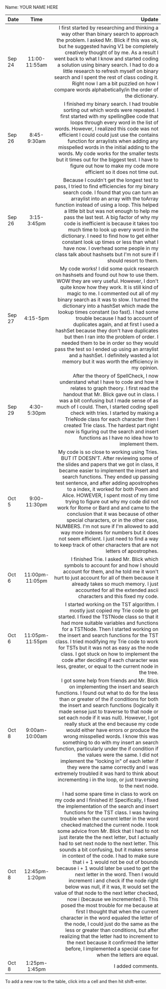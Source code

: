 Name: YOUR NAME HERE

| Date   |      Time       |                                                                                                                                                                                                                                                                                                                                                                                                                                                                                                                                                                                                                                                                                                                                                                                                                                                                                                                                                                                                                                                                                                                                                                                 Update |
|:-------|:---------------:|---------------------------------------------------------------------------------------------------------------------------------------------------------------------------------------------------------------------------------------------------------------------------------------------------------------------------------------------------------------------------------------------------------------------------------------------------------------------------------------------------------------------------------------------------------------------------------------------------------------------------------------------------------------------------------------------------------------------------------------------------------------------------------------------------------------------------------------------------------------------------------------------------------------------------------------------------------------------------------------------------------------------------------------------------------------------------------------------------------------------------------------------------------------------------------------:|
| Sep 24 |  11:00-11:55am  |                                                                                                                                                                                                                                                                                                                                                                                                                                                                                                                                                                                                                                                                     I first started by researching and thinking a way other than binary search to approach the problem. I asked Mr. Blick if this was ok, but he suggested having V1 be completely creatively thought of by me. As a result I went back to what I know and started coding a solution using binary search. I had to do a little research to refresh myself on binary search and I spent the rest of class coding it. Right now I am a bit puzzled on how I compare words alphabetically/in the order of the dictionary. |
| Sep 26 |   8:45-9:30am   |                                                                                                                                                                                                                                                                                                                                                                                                                                                                                                                                                                                                                                                            I finished my binary search. I had trouble sorting out which words were repeated. I first started with my spellingBee code that loops through every word in the list of words. However, I realized this code was not efficient I could could just use the contains function for arraylists when adding any misspelled words in the initial adding to the words. My code works for the smaller tests but it times out for the biggest test. I have to figure out how to make my code more efficient so it does not time out. |
| Sep 26 |   3:15-3:45pm   |                                                                                                                                                                                                                                                                                                                                                                                                                                                                                                                                                                            Because I couldn't get the longest test to pass, I tried to find efficiencies for my binary search code. I found that you can turn an arraylist into an array with the toArray function instead of using a loop. This helped a little bit but was not enough to help me pass the last test. A big factor of why my code is inefficient is because it takes too much time to look up every word in the dictionary. I need to find how to get either constant look up times or less than what I have now. I overhead some people in my class talk about hashsets but I'm not sure if I should resort to them. |
| Sep 27 |    4:15-5pm     |                                                                                                                                                                                                                                                                                                                                                                                                                                                                       My code works! I did some quick research on hashsets and found out how to use them. WOW they are very useful. However, I don't quite know how they work. It is still kind of magic to me. I commented out all of my binary search as it was to slow. I turned the dictionary into a hashSet which made the lookup times constant (so fast). I had some trouble because I had to account of duplicates again, and at first I used a hashSet because they don't have duplicates but then I ran into the problem of order. I needed them to be in order so they would pass the test so I ended up using an arraylist and a hashSet. I definitely wasted a lot memory but it was worth the efficiency in my opinion. |
| Sep 29 |   4:30-5:30pm   |                                                                                                                                                                                                                                                                                                                                                                                                                                                                                                                                                                                                                                                                                                After the theory of SpellCheck, I now understand what I have to code and how it relates to graph theory. I first read the handout that Mr. Blick gave out in class. I was a bit confusing but I made sense of as much of I could. Then, I started coding spell check with tries. I started by making a TrieNode class for each character then I created Trie class. The hardest part right now is figuring out the search and insert functions as I have no idea how to implement them. |
| Oct 5  |  9:00-11:30pm   |                                                                                                                                                                                                                                                                                                                                                                                                                                                        My code is so close to working using Tries. BUT IT DOESN'T. After reviewing some of the slides and papers that we got in class, it became easier to implement the insert and search functions. They ended up passing test sentence, and after adding apostrophes to a index, it worked for both Poem and Alice. HOWEVER, I spent most of my time trying to figure out why my code did not work for Rome or Bard and and came to the conclusion that it was because of other special characters, or in the other case, NUMBERS. I'm not sure if I'm allowed to add way more indexes for numbers but it does not seem efficient. I just need to find a way to keep track of other characters that are not letters of apostrophes. |
| Oct 6  | 11:00pm-11:05pm |                                                                                                                                                                                                                                                                                                                                                                                                                                                                                                                                                                                                                                                                                                                                                                                                                                                                                                I finished Trie. I asked Mr. Blick which symbols to account for and how I should account for them, and he told me it won't hurt to just account for all of them because it already takes so much memory. I just accounted for all the extended ascii characters and this fixed my code. |
| Oct 6  | 11:05pm-11:55pm |                                                                                                                                                                                                                                                                                                                                                                                                                                                                                                                                                                                                                                                                                  I started working on the TST algorithm. I mostly just copied my Trie code to get started. I fixed the TSTNode class so that it had more suitable variables and functions for a TSTNode. Then I started working on the insert and search functions for the TST class. I tried modifying my Trie code to work for TSTs but it was not as easy as the node class. I got stuck on how to implement the code after deciding if each character was less, greater, or equal to the current node in the tree. |
| Oct 8  | 9:00am-10:00am  |                                                                                                                                                                                                                                                                                                                                                                                                         I got some help from friends and Mr. Blick on implementing the insert and search functions. I found out what to do for the less than or greater of the if conditions for both the insert and search functions (logically it made sense just to traverse to that node or set each node if it was null). However, I got really stuck at the end because my code would either have errors or produce the wrong misspelled words. I know this was something to do with my insert an search function, particularly under the if condition if the values were the same. I did not implement the "locking in" of each letter if they were the same correctly and I was extremely troubled it was hard to think about incrementing i in the loop, or just traversing to the next node. |
| Oct 8  | 12:45pm-1:20pm  | I had some spare time in class to work on my code and I finished it! Specifically, I fixed the implementation of the search and insert functions for the TST class. I was having trouble when the current letter in the word checked matched the current node. I took some advice from Mr. Blick that I had to not just iterate the the next letter, but I actually had to set next node to the next letter. This sounds a bit confusing, but it makes sense in context of the code. I had to make sure that i + 1 would not be out of bounds because i + 1 would later be used to get the next letter in the word. Then I would increment i and check if the node right below was null, if it was, It would set the value of that node to the next letter checked, now i (because we incremented i). This posed the most trouble for me because at first I thought that when the current character in the word equaled the letter of the node, I could just do the same as the less or greater than conditions, but after realizing that the letter had to increment to the next because it confirmed the letter before, I implemented a special case for when the letters are equal. |
| Oct 8  |  1:25pm-1:45pm  |                                                                                                                                                                                                                                                                                                                                                                                                                                                                                                                                                                                                                                                                                                                                                                                                                                                                                                                                                                                                                                                                                                                                                                      I added comments. |


To add a new row to the table, click into a cell and then hit shift-enter.